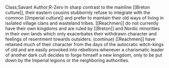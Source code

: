 Class;Savant Author;R-Zero
In sharp contrast to the mainline [[Breton culture]], their eastern cousins stubbornly refuse to integrate with the common [[Imperial culture]] and prefer to maintain their old ways of living in isolated village clans and wasteland tribes. [[Reachmen]] do not currently have their own kingdoms and are ruled by [[Breton]] and Nordic minorities in their own lands which only exacerbates their withdrawn character and feelings of resentment towards outsiders.
(continue)
[[Reachmen]] have retained much of their character from the days of the autocratic witch-kings of old and are easily provoked into rebellions whenever a charismatic leader of another dark cult decides to forge himself a new kingdom, only to be put down by the Imperial legions or the neighboring authorities.